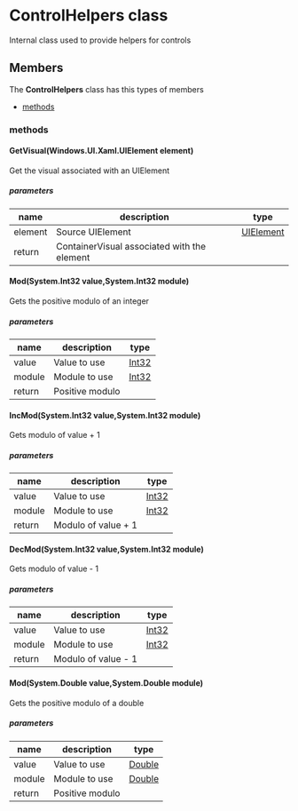 
# ControlHelpers class

Internal class used to provide helpers for controls

## Members

The **ControlHelpers** class has this types of members

* [methods](#methods)

### methods

#### GetVisual(Windows.UI.Xaml.UIElement element)

Get the visual associated with an UIElement

##### parameters



| name | description | type || --- | --- | --- || element | Source UIElement | [UIElement](https://msdn.microsoft.com/library/windows/apps/Windows.UI.Xaml.UIElement) || return |ContainerVisual associated with the element |
#### Mod(System.Int32 value,System.Int32 module)

Gets the positive modulo of an integer

##### parameters



| name | description | type || --- | --- | --- || value | Value to use | [Int32](https://msdn.microsoft.com/library/windows/apps/System.Int32) || module | Module to use | [Int32](https://msdn.microsoft.com/library/windows/apps/System.Int32) || return |Positive modulo |
#### IncMod(System.Int32 value,System.Int32 module)

Gets modulo of value + 1

##### parameters



| name | description | type || --- | --- | --- || value | Value to use | [Int32](https://msdn.microsoft.com/library/windows/apps/System.Int32) || module | Module to use | [Int32](https://msdn.microsoft.com/library/windows/apps/System.Int32) || return |Modulo of value + 1 |
#### DecMod(System.Int32 value,System.Int32 module)

Gets modulo of value - 1

##### parameters



| name | description | type || --- | --- | --- || value | Value to use | [Int32](https://msdn.microsoft.com/library/windows/apps/System.Int32) || module | Module to use | [Int32](https://msdn.microsoft.com/library/windows/apps/System.Int32) || return |Modulo of value - 1 |
#### Mod(System.Double value,System.Double module)

Gets the positive modulo of a double

##### parameters



| name | description | type || --- | --- | --- || value | Value to use | [Double](https://msdn.microsoft.com/library/windows/apps/System.Double) || module | Module to use | [Double](https://msdn.microsoft.com/library/windows/apps/System.Double) || return |Positive modulo |